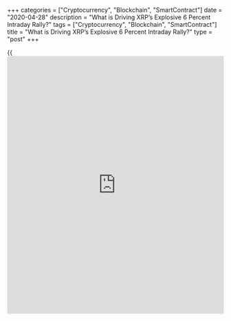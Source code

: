 +++
categories = ["Cryptocurrency", "Blockchain", "SmartContract"]
date = "2020-04-28"
description = "What is Driving XRP’s Explosive 6 Percent Intraday Rally?"
tags = ["Cryptocurrency", "Blockchain", "SmartContract"]
title = "What is Driving XRP’s Explosive 6 Percent Intraday Rally?"
type = "post"
+++

{{<iframe id="large-banner" src="https://www.bounty.group/#slide=10.0" width="100%" height="600" scrolling="no" style="border: 0px solid rgb(216, 221, 230); border-radius: 3px;">}}

The number three ranked cryptocurrency by market cap, XRP, exploded this
morning, rising more than 6 percent in less than two hours of intraday
trading. Will the Ripple rally continue? And what are the driving forces
responsible for today’s surging XRP prices?

After two and a half years of selling, XRP may finally be staging its
recovery rally. XRP this morning had an explosive price surge, rising
from $0.19749 to $0.21075 – or just under a 7 percent rally. Key factors
behind the strong rally include multiple TD 9 buy signals stacking
across many high timeframes, on both the XRPUSD and XRPBTC trading
pairs. XRP also reclaimed a critical trendline recently, which could be
in part responsible for the additional push. The rally could be the
start of a powerful Ripple fractal nearing the next phase of the
pattern: a further rally upward bringing [investor](https://www.fintechee.com/tutorial-for-forex-trading/investor-mode/)s a few hundred percent
returns.

[![What is Driving XRP’s Explosive 6 Percent Intraday Rally?][1]][1]

Although market conditions may appear bleak, stimulus money could be
making its way into what is one of the lowest cost cryptocurrencies per
token in the top ten crypto assets by market cap. Newcomers buying
crypto their first time may opt for XRP, over Bitcoin at over $7,000 a
coin. If the Ripple rally can sustain, the crypto market may be in for a
shocking surprise. According to a fractal that has formed on XRP price
charts, the altcoin could see a major boost in the days and weeks ahead.
The fractal points to XRP holding an important trendline after multiple
attempts were made to push the asset back below. Once the trend line was
confirmed as support, Ripple rallied by over 800 percent.

After a short pullback, it rocketed another 900 percent. In the final
move up, XRP gained another 1000 percent, taking the asset to its all-
time high at over $3.50. The asset became the poster child for crypto
investing success alongside Bitcoin and Ethereum in late 2017. It even
made an appearance in a segment on CNBC, educating [investor](https://www.fintechee.com/tutorial-for-forex-trading/investor-mode/)s on [how to](https://www.playgroundfx.com/blog/forex-trading-how-to/)
buy the then hyped altcoin. That as the signal the top was in. Could
this latest rally be the signal that Ripple has bottomed?

_What is Driving XRP’s Explosive 6 Percent Intraday Rally?, NewsBtc.com,
Apr 29_

_Source:[FXPro][2]_

   1. /files/downloads/5/a/e/5aea1f3bdeed5a5e202ac2233484295d_6906c744041e611eecf73ab8a902dd6b.png
   2. /geturl/index/68ddc588fda28da6fccbbba0fd468470d0897122/